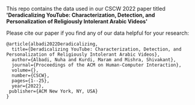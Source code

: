 This repo contains the data used in our CSCW 2022 paper titled **'Deradicalizing YouTube: Characterization, Detection, and Personalization of Religiously Intolerant Arabic Videos'**

Please cite our paper if you find any of our data helpful for your research: 

```
@article{albadi2022Deradicalizing,
  title={Deradicalizing YouTube: Characterization, Detection, and Personalization of Religiously Intolerant Arabic Videos},
  author={Albadi, Nuha and Kurdi, Maram and Mishra, Shivakant},
  journal={Proceedings of the ACM on Human-Computer Interaction},
  volume={},
  number={CSCW},
  pages={1--25},
  year={2022},
 publisher={ACM New York, NY, USA}
}
```
